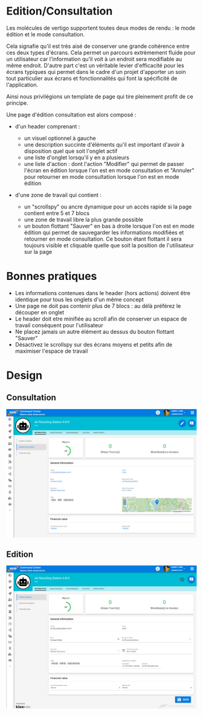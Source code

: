 # Edition/Consultation

Les molécules de vertigo supportent toutes deux modes de rendu : le mode édition et le mode consultation.

Cela signafie qu'il est très aisé de conserver une grande cohérence entre ces deux types d'écrans. Cela permet un parcours extrèmement fluide pour un utilisateur car l'information qu'il voit à un endroit sera modifiable au même endroit.
D'autre part c'est un véritable levier d'efficacité pour les écrans typiques qui permet dans le cadre d'un projet d'apporter un soin tout particulier aux écrans et fonctionnalités qui font la spécificité de l'application.

Ainsi nous privilégions un template de page qui tire pleinement profit de ce principe.

Une page d'édition consultation est alors composé :

-  d'un header comprenant : 

	- un visuel optionnel à gauche
	- une description succinte d'éléments qu'il est important d'avoir à disposition quel que soit l'onglet actif
	- une liste d'onglet lorsqu'il y en a plusieurs
	- une liste d'action : dont l'action "Modifier" qui permet de passer l'écran en édition lorsque l'on est en mode consultation et "Annuler" pour retourner en mode consultation lorsque l'on est en mode édition
- d'une zone de travail qui contient :

	- un "scrollspy" ou ancre dynamique pour un accès rapide si la page contient entre 5 et 7 blocs
	- une zone de travail libre la plus grande possible
	- un bouton flottant "Sauver" en bas à droite lorsque l'on est en mode édition qui permet de sauvegarder les informations modifiées et retourner en mode consultation. Ce bouton étant flottant il sera toujours visible et cliquable quelle que soit la position de l'utilisateur sur la page

# Bonnes pratiques

- Les informations contenues dans le header (hors actions) doivent être identique pour tous les onglets d'un même concept
- Une page ne doit pas contenir plus de 7 blocs : au délà préférez le découper en onglet
- Le header doit etre minifiée au scroll afin de conserver un espace de travail conséquent pour l'utilisateur
- Ne placez jamais un autre élément au dessus du bouton flottant "Sauver"
- Désactivez le scrollspy sur des écrans moyens et petits afin de maximiser l'espace de travail

# Design

## Consultation
![](./images/read.png) 

## Edition
![](./images/edit.png) 
